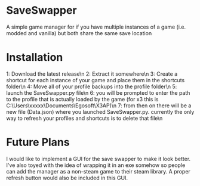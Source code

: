 # SaveSwapper
A simple game manager for if you have multiple instances of a game (i.e. modded and vanilla) but both share the same save location

# Installation
1: Download the latest release\n
2: Extract it somewhere\n
3: Create a shortcut for each instance of your game and place them in the shortcuts folder\n
4: Move all of your profile backups into the profile folder\n
5: launch the SaveSwapper.py file\n
6: you will be prompted to enter the path to the profile that is actually loaded by the game (for x3 this is C:\Users\xxxxx\Documents\Egosoft\X3AP)\n
7: from then on there will be a new file (Data.json) where you launched SaveSwapper.py. currently the only way to refresh your profiles and shortcuts is to delete that file\n

# Future Plans
I would like to implement a GUI for the save swapper to make it look better. I've also toyed with the idea of wrapping it in an exe somehow so people can add the manager as a non-steam game to their steam library. A proper refresh button would also be included in this GUI.
